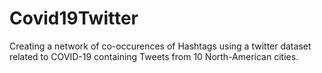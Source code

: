 # Covid19Twitter
Creating a network of co-occurences of Hashtags using a twitter dataset related to COVID-19 containing Tweets from 10 North-American cities.
